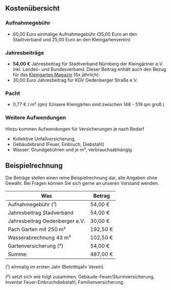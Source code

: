 ## Kostenübersicht

### Aufnahmegebühr

- 60,00 Euro einmalige Aufnahmegebühr (35,00 Euro an den Stadtverband und 25,00 Euro an den Kleingartenverein)

### Jahresbeiträge

- **54,00 €** Jahresbeitrag für Stadtverband Nürnberg der Kleingärtner e.V. inkl. Landes- und Bundesverband. Dieser Beitrag enhält auch den Bezug für das [Kleingarten Magazin](http://www.kleingartenmagazin.de/) (6x jährlich).
- 30,00 Euro Jahresbeitrag für KGV Oedenberger Straße e.V.


### Pacht
- 0,77 € / m² (qm) (Unsere Kleingärten sind zwischen 148 - 519 qm groß.)


### Weitere Aufwendungen

Hinzu kommen Aufwendungen für Versicherungen je nach Bedarf
- Kollektive Unfallversicherung,
- Gebäudebrand (Feuer, Einbruch, Diebstahl)
- Wasser: Grundgebühren und je m³, verbrauchsabhängig


## Beispielrechnung 

Die Beträge stellen einen reine Beispielrechnung dar, alle Angaben ohne Gewähr. Bei Fragen können Sie sich gerne an unseren Vorstand wenden.


| Was                            | Betrag   |
|--------------------------------|----------|
| Aufnahmegebühr (¹)             | 54,00 €  |
| Jahresbeitrag Stadverband      | 54,00 €  |
| Jahresbeitrag Oedenberger e.V. | 30,00 €  |
| Pach Garten mit 250 m²         | 192,50 € |
| Wasserabrechnung 43 m³         | 102,50 € |
| Gartenversicherung (²)         | 54,00 €  |
| Summe:                         | 487,00 € |

(¹) einmalig im ersten Jahr (Beitrittsjahr Verein)

(²) setzt sich wie folgt zusammen: Gebäude-Feuer/Sturmversicherung, Inventar Feuer-Einbruchdiebstahl, Familienversicherung.  
